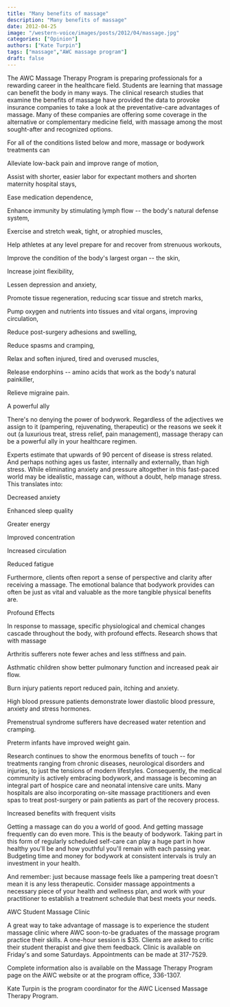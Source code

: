 ```yaml
---
title: "Many benefits of massage"
description: "Many benefits of massage"
date: 2012-04-25
image: "/western-voice/images/posts/2012/04/massage.jpg"
categories: ["Opinion"]
authors: ["Kate Turpin"]
tags: ["massage","AWC massage program"]
draft: false
---
```

The AWC Massage Therapy Program is preparing professionals for a rewarding career in the healthcare field. Students are learning that massage can benefit the body in many ways. The clinical research studies that examine the benefits of massage have provided the data to provoke insurance companies to take a look at the preventative-care advantages of massage. Many of these companies are offering some coverage in the alternative or complementary medicine field, with massage among the most sought-after and recognized options.

For all of the conditions listed below and more, massage or bodywork treatments can

Alleviate low-back pain and improve range of motion,

Assist with shorter, easier labor for expectant mothers and shorten maternity hospital stays,

Ease medication dependence,

Enhance immunity by stimulating lymph flow -- the body's natural defense system,

Exercise and stretch weak, tight, or atrophied muscles,

Help athletes at any level prepare for and recover from strenuous workouts,

Improve the condition of the body's largest organ -- the skin,

Increase joint flexibility,

Lessen depression and anxiety,

Promote tissue regeneration, reducing scar tissue and stretch marks,

Pump oxygen and nutrients into tissues and vital organs, improving circulation,

Reduce post-surgery adhesions and swelling,

Reduce spasms and cramping,

Relax and soften injured, tired and overused muscles,

Release endorphins -- amino acids that work as the body's natural painkiller,

Relieve migraine pain.

A powerful ally

There's no denying the power of bodywork. Regardless of the adjectives we assign to it (pampering, rejuvenating, therapeutic) or the reasons we seek it out (a luxurious treat, stress relief, pain management), massage therapy can be a powerful ally in your healthcare regimen.

Experts estimate that upwards of 90 percent of disease is stress related. And perhaps nothing ages us faster, internally and externally, than high stress. While eliminating anxiety and pressure altogether in this fast-paced world may be idealistic, massage can, without a doubt, help manage stress. This translates into:

Decreased anxiety

Enhanced sleep quality

Greater energy

Improved concentration

Increased circulation

Reduced fatigue

Furthermore, clients often report a sense of perspective and clarity after receiving a massage. The emotional balance that bodywork provides can often be just as vital and valuable as the more tangible physical benefits are.

Profound Effects

In response to massage, specific physiological and chemical changes cascade throughout the body, with profound effects. Research shows that with massage

Arthritis sufferers note fewer aches and less stiffness and pain.

Asthmatic children show better pulmonary function and increased peak air flow.

Burn injury patients report reduced pain, itching and anxiety.

High blood pressure patients demonstrate lower diastolic blood pressure, anxiety and stress hormones.

Premenstrual syndrome sufferers have decreased water retention and cramping.

Preterm infants have improved weight gain.

Research continues to show the enormous benefits of touch -- for treatments ranging from chronic diseases, neurological disorders and injuries, to just the tensions of modern lifestyles. Consequently, the medical community is actively embracing bodywork, and massage is becoming an integral part of hospice care and neonatal intensive care units. Many hospitals are also incorporating on-site massage practitioners and even spas to treat post-surgery or pain patients as part of the recovery process.

Increased benefits with frequent visits

Getting a massage can do you a world of good. And getting massage frequently can do even more. This is the beauty of bodywork. Taking part in this form of regularly scheduled self-care can play a huge part in how healthy you'll be and how youthful you'll remain with each passing year. Budgeting time and money for bodywork at consistent intervals is truly an investment in your health.

And remember: just because massage feels like a pampering treat doesn't mean it is any less therapeutic. Consider massage appointments a necessary piece of your health and wellness plan, and work with your practitioner to establish a treatment schedule that best meets your needs.

AWC Student Massage Clinic

A great way to take advantage of massage is to experience the student massage clinic where AWC soon-to-be graduates of the massage program practice their skills. A one-hour session is $35. Clients are asked to critic their student therapist and give them feedback. Clinic is available on Friday's and some Saturdays. Appointments can be made at 317-7529.

Complete information also is available on the Massage Therapy Program page on the AWC website or at the program office, 336-1307.

Kate Turpin is the program coordinator for the AWC Licensed Massage Therapy Program.